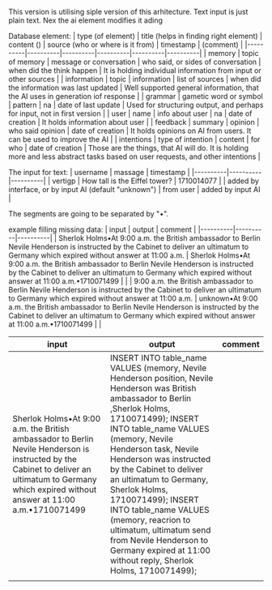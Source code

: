 This version is utilising siple version of this arhitecture. Text input is just plain text. Nex the ai element modifies it ading 

Database element:
| type (of element) | title (helps in finding right element) | content () | source (who or where is it from) | timestamp | (comment) |
|----------|----------|----------|----------|----------|----------|
| memory | topic of memory | message or conversation | who said, or sides of conversation | when did the think happen | It is holding individual information from input or other sources |
| information | topic | information | list of sources | when did the information was last updated | Well supported general information, that the AI uses in generation iof response |
| grammar | gametic word or symbol | pattern | na | date of last update | Used for structuring output, and perhaps for input, not in first version |
| user | name | info about user | na | date of creation | It holds information about user |
| feedback | summary | opinion | who said opinion | date of creation | It holds opinions on AI from users. It can be used to improve the AI |
| intentions | type of intention | content | for who | date of creation | Those are the things, that AI will do. It is holding more and less abstract tasks based on user requests, and other intentions |

The input for text:
| username | massage | timestamp |
|----------|----------|----------|
| vertigp | How tall is the Eiffel tower? | 1710014077 |
| added by interface, or by input AI (default "unknown") | from user | added by input AI |

The segments are going to be separated by "•".

example filling missing data:
| input | output | comment |
|----------|----------|----------|
| Sherlok Holms•At 9:00 a.m. the British ambassador to Berlin Nevile Henderson is instructed by the Cabinet to deliver an ultimatum to Germany which expired without answer at 11:00 a.m. | Sherlok Holms•At 9:00 a.m. the British ambassador to Berlin Nevile Henderson is instructed by the Cabinet to deliver an ultimatum to Germany which expired without answer at 11:00 a.m.•1710071499 |  |
| 9:00 a.m. the British ambassador to Berlin Nevile Henderson is instructed by the Cabinet to deliver an ultimatum to Germany which expired without answer at 11:00 a.m. | unknown•At 9:00 a.m. the British ambassador to Berlin Nevile Henderson is instructed by the Cabinet to deliver an ultimatum to Germany which expired without answer at 11:00 a.m.•1710071499 |  |

| input | output | comment |
|----------|----------|----------|
| Sherlok Holms•At 9:00 a.m. the British ambassador to Berlin Nevile Henderson is instructed by the Cabinet to deliver an ultimatum to Germany which expired without answer at 11:00 a.m.•1710071499 | INSERT INTO table_name VALUES (memory, Nevile Henderson position, Nevile Henderson was British ambassador to Berlin ,Sherlok Holms, 1710071499); INSERT INTO table_name VALUES (memory, Nevile Henderson task, Nevile Henderson was instructed by the Cabinet to deliver an ultimatum to Germany, Sherlok Holms, 1710071499); INSERT INTO table_name VALUES (memory, reacrion to ultimatum, ultimatum send from Nevile Henderson to Germany expired at 11:00 without reply, Sherlok Holms, 1710071499);
 |  |